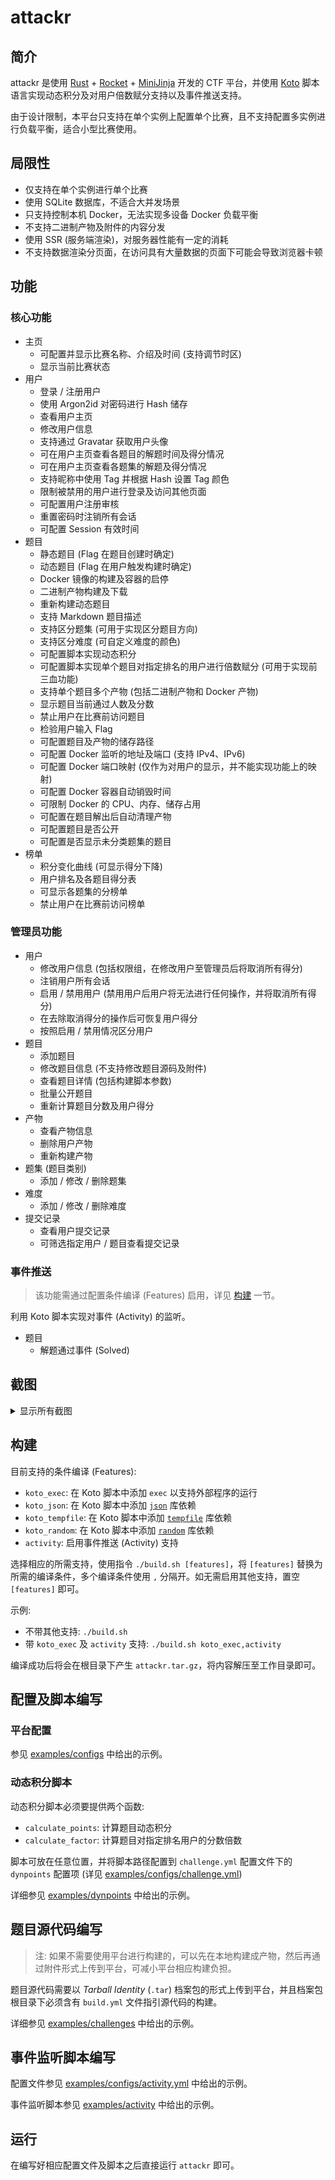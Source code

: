 # attackr

## 简介

attackr 是使用 [Rust](https://www.rust-lang.org) + [Rocket](https://rocket.rs) + [MiniJinja](https://github.com/mitsuhiko/minijinja) 开发的 CTF 平台，并使用 [Koto](https://koto.dev/) 脚本语言实现动态积分及对用户倍数赋分支持以及事件推送支持。

由于设计限制，本平台只支持在单个实例上配置单个比赛，且不支持配置多实例进行负载平衡，适合小型比赛使用。

## 局限性

- 仅支持在单个实例进行单个比赛
- 使用 SQLite 数据库，不适合大并发场景
- 只支持控制本机 Docker，无法实现多设备 Docker 负载平衡
- 不支持二进制产物及附件的内容分发
- 使用 SSR (服务端渲染)，对服务器性能有一定的消耗
- 不支持数据渲染分页面，在访问具有大量数据的页面下可能会导致浏览器卡顿

## 功能

### 核心功能

- 主页
    - 可配置并显示比赛名称、介绍及时间 (支持调节时区)
    - 显示当前比赛状态
- 用户
    - 登录 / 注册用户
    - 使用 Argon2id 对密码进行 Hash 储存
    - 查看用户主页
    - 修改用户信息
    - 支持通过 Gravatar 获取用户头像
    - 可在用户主页查看各题目的解题时间及得分情况
    - 可在用户主页查看各题集的解题及得分情况
    - 支持昵称中使用 Tag 并根据 Hash 设置 Tag 颜色
    - 限制被禁用的用户进行登录及访问其他页面
    - 可配置用户注册审核
    - 重置密码时注销所有会话
    - 可配置 Session 有效时间
- 题目
    - 静态题目 (Flag 在题目创建时确定) 
    - 动态题目 (Flag 在用户触发构建时确定)
    - Docker 镜像的构建及容器的启停
    - 二进制产物构建及下载
    - 重新构建动态题目
    - 支持 Markdown 题目描述
    - 支持区分题集 (可用于实现区分题目方向)
    - 支持区分难度 (可自定义难度的颜色)
    - 可配置脚本实现动态积分
    - 可配置脚本实现单个题目对指定排名的用户进行倍数赋分 (可用于实现前三血功能)
    - 支持单个题目多个产物 (包括二进制产物和 Docker 产物)
    - 显示题目当前通过人数及分数
    - 禁止用户在比赛前访问题目
    - 检验用户输入 Flag
    - 可配置题目及产物的储存路径
    - 可配置 Docker 监听的地址及端口 (支持 IPv4、IPv6)
    - 可配置 Docker 端口映射 (仅作为对用户的显示，并不能实现功能上的映射)
    - 可配置 Docker 容器自动销毁时间
    - 可限制 Docker 的 CPU、内存、储存占用
    - 可配置在题目解出后自动清理产物
    - 可配置题目是否公开
    - 可配置是否显示未分类题集的题目
- 榜单
    - 积分变化曲线 (可显示得分下降)
    - 用户排名及各题目得分表
    - 可显示各题集的分榜单
    - 禁止用户在比赛前访问榜单

### 管理员功能

- 用户
    - 修改用户信息 (包括权限组，在修改用户至管理员后将取消所有得分)
    - 注销用户所有会话
    - 启用 / 禁用用户 (禁用用户后用户将无法进行任何操作，并将取消所有得分)
    - 在去除取消得分的操作后可恢复用户得分
    - 按照启用 / 禁用情况区分用户
- 题目
    - 添加题目
    - 修改题目信息 (不支持修改题目源码及附件)
    - 查看题目详情 (包括构建脚本参数)
    - 批量公开题目
    - 重新计算题目分数及用户得分
- 产物
    - 查看产物信息
    - 删除用户产物
    - 重新构建产物
- 题集 (题目类别)
    - 添加 / 修改 / 删除题集
- 难度
    - 添加 / 修改 / 删除难度
- 提交记录
    - 查看用户提交记录
    - 可筛选指定用户 / 题目查看提交记录

### 事件推送

> 该功能需通过配置条件编译 (Features) 启用，详见 [构建](#构建) 一节。

利用 Koto 脚本实现对事件 (Activity) 的监听。

- 题目
    - 解题通过事件 (Solved)

## 截图

<details>

<summary>显示所有截图</summary>

![](assets/1.webp)

![](assets/2.webp)

![](assets/4.webp)

![](assets/3.webp)

</details>

## 构建

目前支持的条件编译 (Features):

- `koto_exec`: 在 Koto 脚本中添加 `exec` 以支持外部程序的运行
- `koto_json`: 在 Koto 脚本中添加 [`json`](https://github.com/koto-lang/koto/tree/main/libs/json) 库依赖
- `koto_tempfile`: 在 Koto 脚本中添加 [`tempfile`](https://github.com/koto-lang/koto/tree/main/libs/tempfile) 库依赖
- `koto_random`: 在 Koto 脚本中添加 [`random`](https://github.com/koto-lang/koto/tree/main/libs/random) 库依赖
- `activity`: 启用事件推送 (Activity) 支持

选择相应的所需支持，使用指令 `./build.sh [features]`，将 `[features]` 替换为所需的编译条件，多个编译条件使用 `,` 分隔开。如无需启用其他支持，置空 `[features]` 即可。

示例:

- 不带其他支持: `./build.sh`
- 带 `koto_exec` 及 `activity` 支持: `./build.sh koto_exec,activity`

编译成功后将会在根目录下产生 `attackr.tar.gz`，将内容解压至工作目录即可。

## 配置及脚本编写

### 平台配置

参见 [examples/configs](examples/configs) 中给出的示例。

### 动态积分脚本

动态积分脚本必须要提供两个函数:

- `calculate_points`: 计算题目动态积分
- `calculate_factor`: 计算题目对指定排名用户的分数倍数

脚本可放在任意位置，并将脚本路径配置到 `challenge.yml` 配置文件下的 `dynpoints` 配置项 (详见 [examples/configs/challenge.yml](examples/configs/challenge.yml))

详细参见 [examples/dynpoints](examples/dynpoints) 中给出的示例。

## 题目源代码编写

> 注: 如果不需要使用平台进行构建的，可以先在本地构建成产物，然后再通过附件形式上传到平台，可减小平台相应构建负担。

题目源代码需要以 *Tarball Identity* (`.tar`) 档案包的形式上传到平台，并且档案包根目录下必须含有 `build.yml` 文件指引源代码的构建。

详细参见 [examples/challenges](examples/challenges) 中给出的示例。

## 事件监听脚本编写

配置文件参见 [examples/configs/activity.yml](examples/configs/activity.yml) 中给出的示例。

事件监听脚本参见 [examples/activity](examples/activity) 中给出的示例。

## 运行

在编写好相应配置文件及脚本之后直接运行 `attackr` 即可。
